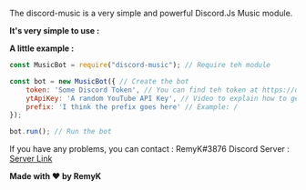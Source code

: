The discord-music is a very simple and powerful Discord.Js Music module.

__It's very simple to use :__

**A little example :**

```javascript
const MusicBot = require("discord-music"); // Require teh module

const bot = new MusicBot({ // Create the bot
    token: 'Some Discord Token', // You can find teh token at https://discord.com/developers/applications/
    ytApiKey: 'A random YouTube API Key', // Video to explain how to get it: https://www.youtube.com/watch?v=VqML5F8hcRQ
    prefix: 'I think the prefix goes here' // Example: /
});

bot.run(); // Run the bot
```

If you have any problems, you can contact : RemyK#3876
Discord Server : [Server Link](https://discord.gg/ZCzxymB)


**Made with ❤ by RemyK**